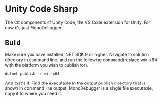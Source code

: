 # Unity Code Sharp

The C# components of Unity Code, the VS Code extension for Unity. For now it's just MonoDebugger.

## Build
Make sure you have installed .NET SDK 9 or higher. Navigate to solution directory in command line, and run the following command(replace win-x64 with the platform you wish to publish for).

```bash
dotnet publish -r win-x64
```

And that's it. Find the executable in the output publish directory that is shown in command line output. MonoDebugger is a single file executable, copy it to where you need it.

